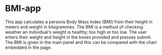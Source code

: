 BMI-app
=======

This app calculates a persons Body Mass Index (BMI) from their height in meters and weight in kilogrammes.  The BMI is a method of checking weather an individual's weight is healthy; too high or too low.  The user enters their weight and height in the boxes provided and presses submit.  The BMI is given in the main panel and this can be compared with the chart embedded in the page.
